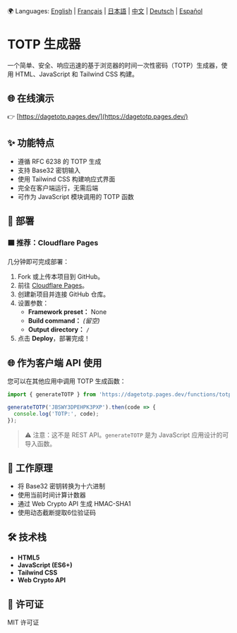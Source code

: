 🌍 Languages: [English](README.md) | [Français](README.fr.md) | [日本語](README.ja.md) | [中文](README.zh.md) | [Deutsch](README.de.md) | [Español](README.es.md)

# TOTP 生成器

一个简单、安全、响应迅速的基于浏览器的时间一次性密码（TOTP）生成器，使用 HTML、JavaScript 和 Tailwind CSS 构建。

## 🌐 在线演示

👉 [https://dagetotp.pages.dev/](https://dagetotp.pages.dev/)

## ✨ 功能特点

- 遵循 RFC 6238 的 TOTP 生成
- 支持 Base32 密钥输入
- 使用 Tailwind CSS 构建响应式界面
- 完全在客户端运行，无需后端
- 可作为 JavaScript 模块调用的 TOTP 函数

## 🚀 部署

### 🟦 推荐：Cloudflare Pages

几分钟即可完成部署：

1. Fork 或上传本项目到 GitHub。
2. 前往 [Cloudflare Pages](https://pages.cloudflare.com/)。
3. 创建新项目并连接 GitHub 仓库。
4. 设置参数：
   - **Framework preset：** None  
   - **Build command：** _(留空)_  
   - **Output directory：** `/`
5. 点击 **Deploy**，部署完成！

## 🌐 作为客户端 API 使用

您可以在其他应用中调用 TOTP 生成函数：

```js
import { generateTOTP } from 'https://dagetotp.pages.dev/functions/totpapi.js';

generateTOTP('JBSWY3DPEHPK3PXP').then(code => {
  console.log('TOTP:', code);
});
```

> ⚠️ 注意：这不是 REST API。`generateTOTP` 是为 JavaScript 应用设计的可导入函数。

## 🔐 工作原理

- 将 Base32 密钥转换为十六进制
- 使用当前时间计算计数器
- 通过 Web Crypto API 生成 HMAC-SHA1
- 使用动态截断提取6位验证码

## 🛠 技术栈

- **HTML5**
- **JavaScript (ES6+)**
- **Tailwind CSS**
- **Web Crypto API**

## 📜 许可证

MIT 许可证
